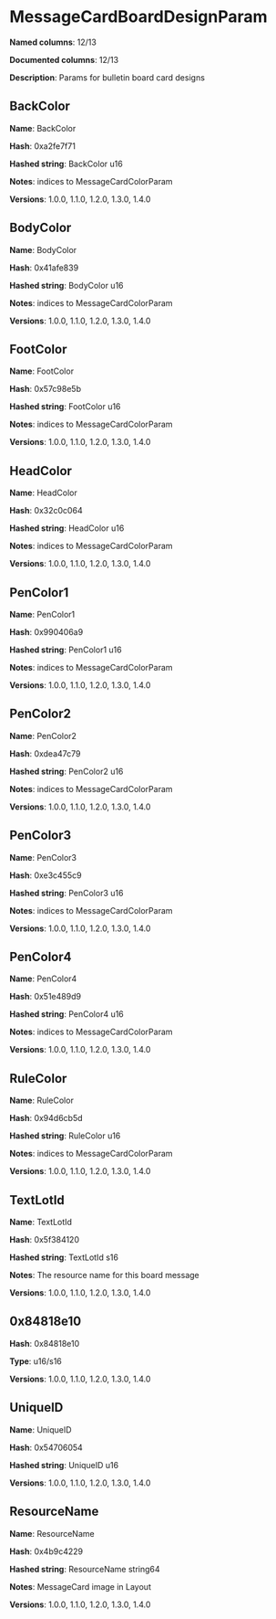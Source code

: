 # MessageCardBoardDesignParam
**Named columns**: 12/13

**Documented columns**: 12/13

**Description**: Params for bulletin board card designs
## BackColor

**Name**: BackColor

**Hash**: 0xa2fe7f71

**Hashed string**: BackColor u16

**Notes**: indices to MessageCardColorParam

**Versions**: 1.0.0, 1.1.0, 1.2.0, 1.3.0, 1.4.0

## BodyColor

**Name**: BodyColor

**Hash**: 0x41afe839

**Hashed string**: BodyColor u16

**Notes**: indices to MessageCardColorParam

**Versions**: 1.0.0, 1.1.0, 1.2.0, 1.3.0, 1.4.0

## FootColor

**Name**: FootColor

**Hash**: 0x57c98e5b

**Hashed string**: FootColor u16

**Notes**: indices to MessageCardColorParam

**Versions**: 1.0.0, 1.1.0, 1.2.0, 1.3.0, 1.4.0

## HeadColor

**Name**: HeadColor

**Hash**: 0x32c0c064

**Hashed string**: HeadColor u16

**Notes**: indices to MessageCardColorParam

**Versions**: 1.0.0, 1.1.0, 1.2.0, 1.3.0, 1.4.0

## PenColor1

**Name**: PenColor1

**Hash**: 0x990406a9

**Hashed string**: PenColor1 u16

**Notes**: indices to MessageCardColorParam

**Versions**: 1.0.0, 1.1.0, 1.2.0, 1.3.0, 1.4.0

## PenColor2

**Name**: PenColor2

**Hash**: 0xdea47c79

**Hashed string**: PenColor2 u16

**Notes**: indices to MessageCardColorParam

**Versions**: 1.0.0, 1.1.0, 1.2.0, 1.3.0, 1.4.0

## PenColor3

**Name**: PenColor3

**Hash**: 0xe3c455c9

**Hashed string**: PenColor3 u16

**Notes**: indices to MessageCardColorParam

**Versions**: 1.0.0, 1.1.0, 1.2.0, 1.3.0, 1.4.0

## PenColor4

**Name**: PenColor4

**Hash**: 0x51e489d9

**Hashed string**: PenColor4 u16

**Notes**: indices to MessageCardColorParam

**Versions**: 1.0.0, 1.1.0, 1.2.0, 1.3.0, 1.4.0

## RuleColor

**Name**: RuleColor

**Hash**: 0x94d6cb5d

**Hashed string**: RuleColor u16

**Notes**: indices to MessageCardColorParam

**Versions**: 1.0.0, 1.1.0, 1.2.0, 1.3.0, 1.4.0

## TextLotId

**Name**: TextLotId

**Hash**: 0x5f384120

**Hashed string**: TextLotId s16

**Notes**: The resource name for this board message

**Versions**: 1.0.0, 1.1.0, 1.2.0, 1.3.0, 1.4.0

## 0x84818e10

**Hash**: 0x84818e10

**Type**: u16/s16

**Versions**: 1.0.0, 1.1.0, 1.2.0, 1.3.0, 1.4.0

## UniqueID

**Name**: UniqueID

**Hash**: 0x54706054

**Hashed string**: UniqueID u16

**Versions**: 1.0.0, 1.1.0, 1.2.0, 1.3.0, 1.4.0

## ResourceName

**Name**: ResourceName

**Hash**: 0x4b9c4229

**Hashed string**: ResourceName string64

**Notes**: MessageCard image in Layout

**Versions**: 1.0.0, 1.1.0, 1.2.0, 1.3.0, 1.4.0

